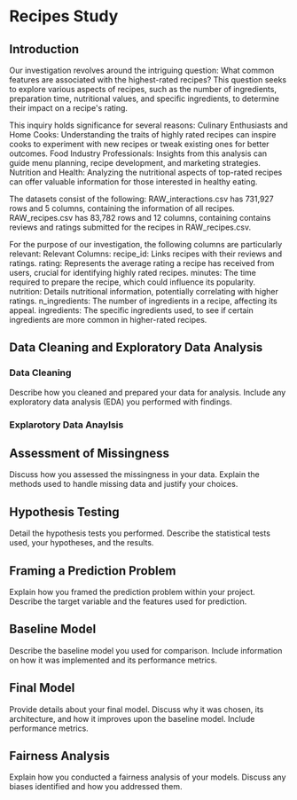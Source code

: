 # Recipes Study



## Introduction

Our investigation revolves around the intriguing question: What common features are associated with the highest-rated recipes? This question seeks to explore various aspects of recipes, such as the number of ingredients, preparation time, nutritional values, and specific ingredients, to determine their impact on a recipe's rating.

This inquiry holds significance for several reasons:
Culinary Enthusiasts and Home Cooks: Understanding the traits of highly rated recipes can inspire cooks to experiment with new recipes or tweak existing ones for better outcomes.
Food Industry Professionals: Insights from this analysis can guide menu planning, recipe development, and marketing strategies.
Nutrition and Health: Analyzing the nutritional aspects of top-rated recipes can offer valuable information for those interested in healthy eating.

The datasets consist of the following:
RAW_interactions.csv has 731,927 rows and 5 columns, containing the information of all recipes. RAW_recipes.csv has 83,782 rows and 12 columns, containing contains reviews and ratings submitted for the recipes in RAW_recipes.csv.

For the purpose of our investigation, the following columns are particularly relevant:
Relevant Columns:
recipe_id: Links recipes with their reviews and ratings.
rating: Represents the average rating a recipe has received from users, crucial for identifying highly rated recipes.
minutes: The time required to prepare the recipe, which could influence its popularity.
nutrition: Details nutritional information, potentially correlating with higher ratings.
n_ingredients: The number of ingredients in a recipe, affecting its appeal.
ingredients: The specific ingredients used, to see if certain ingredients are more common in higher-rated recipes.

## Data Cleaning and Exploratory Data Analysis

### Data Cleaning
Describe how you cleaned and prepared your data for analysis. Include any exploratory data analysis (EDA) you performed with findings.
### Explarotory Data Anaylsis

## Assessment of Missingness

Discuss how you assessed the missingness in your data. Explain the methods used to handle missing data and justify your choices.

## Hypothesis Testing

Detail the hypothesis tests you performed. Describe the statistical tests used, your hypotheses, and the results.

## Framing a Prediction Problem

Explain how you framed the prediction problem within your project. Describe the target variable and the features used for prediction.

## Baseline Model

Describe the baseline model you used for comparison. Include information on how it was implemented and its performance metrics.

## Final Model

Provide details about your final model. Discuss why it was chosen, its architecture, and how it improves upon the baseline model. Include performance metrics.

## Fairness Analysis

Explain how you conducted a fairness analysis of your models. Discuss any biases identified and how you addressed them.
